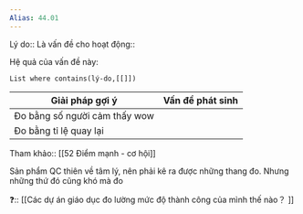 ```yaml
---
Alias: 44.01
---
```


Lý do::
Là vấn đề cho hoạt động:: 

Hệ quả của vấn đề này:
```dataview
List where contains(lý-do,[[]])
```

| Giải pháp gợi ý               | Vấn đề phát sinh |
| ----------------------------- | ---------------- |
| Đo bằng số người cảm thấy wow |                  |
| Đo bằng tỉ lệ quay lại        |                  |

Tham khảo:: [[52 Điểm mạnh - cơ hội]]

Sản phẩm QC thiên về tâm lý, nên phải kê ra được những thang đo. Nhưng những thứ đó cũng khó mà đo

❓:: [[Các dự án giáo dục đo lường mức độ thành công của mình thế nào？ ]]
